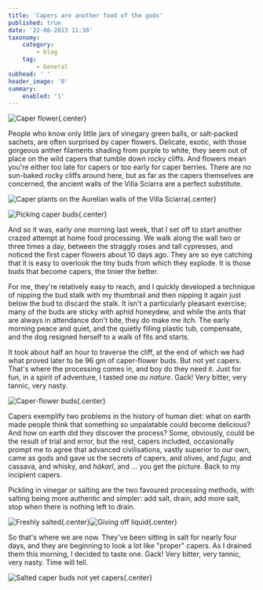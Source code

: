 ```yaml
---
title: 'Capers are another food of the gods'
published: true
date: '22-06-2013 11:30'
taxonomy:
    category:
        - blog
    tag:
        - General
subhead: ' '
header_image: '0'
summary:
    enabled: '1'
---
```


![Caper flower](Capers05.png){.center}

People who know only little jars of vinegary green balls, or salt-packed sachets, are often surprised by caper flowers. Delicate, exotic, with those gorgeous anther filaments shading from purple to white, they seem out of place on the wild capers that tumble down rocky cliffs. And flowers mean you're either too late for capers or too early for caper berries. There are no sun-baked rocky cliffs around here, but as far as the capers themselves are concerned, the ancient walls of the Villa Sciarra are a perfect substitute.

![Caper plants on the Aurelian walls of the Villa Sciarra](Capers03.png){.center}

![Picking caper buds](Capers04.png){.center}

And so it was, early one morning last week, that I set off to start another crazed attempt at home food processing. We walk along the wall two or three times a day, between the straggly roses and tall cypresses, and noticed the first caper flowers about 10 days ago. They are so eye catching that it is easy to overlook the tiny buds from which they explode. It is those buds that become capers, the tinier the better. 

For me, they're relatively easy to reach, and I quickly developed a technique of nipping the bud stalk with my thumbnail and then nipping it again just below the bud to discard the stalk. It isn't a particularly pleasant exercise; many of the buds are sticky with aphid honeydew, and while the ants that are always in attendance don't bite, they do make me itch. The early morning peace and quiet, and the quietly filling plastic tub, compensate, and the dog resigned herself to a walk of fits and starts.

It took about half an hour to traverse the cliff, at the end of which we had what proved later to be 96 gm of caper-flower buds. But not yet capers. That's where the processing comes in, and boy do they need it. Just for fun, in a spirit of adventure, I tasted one *au nature*. Gack! Very bitter, very tannic, very nasty. 

![Caper-flower buds](Capers07.png){.center}

Capers exemplify two problems in the history of human diet: what on earth made people think that something so unpalatable could become delicious? And how on earth did they discover the process? Some, obviously, could be the result of trial and error, but the rest, capers included, occasionally prompt me to agree that advanced civilisations, vastly superior to our own, came as gods and gave us the secrets of capers, and olives, and *fugu*, and cassava, and whisky, and *hákarl*, and ... you get the picture. Back to my incipient capers.

Pickling in vinegar or salting are the two favoured processing methods, with salting being more authentic and simpler: add salt, drain, add more salt, stop when there is nothing left to drain.

![Freshly salted](Capers06.png){.center}![Giving off liquid](Capers01.png){.center}

So that's where we are now. They've been sitting in salt for nearly four days, and they are beginning to look a lot like "proper" capers. As I drained them this morning, I decided to taste one. Gack! Very bitter, very tannic, very nasty. Time will tell.

![Salted caper buds not yet capers](Capers02.png){.center}
